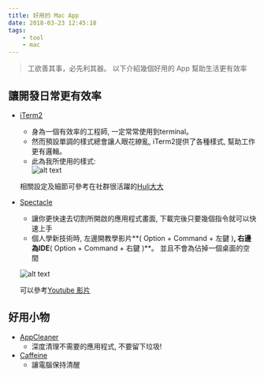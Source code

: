 ```yaml
---
title: 好用的 Mac App 
date: 2018-03-23 12:45:18
tags:
    - tool
    - mac
---
```


>工欲善其事，必先利其器。
以下介紹幾個好用的 App 幫助生活更有效率

## 讓開發日常更有效率
- [iTerm2](https://www.iterm2.com/)    
    - 身為一個有效率的工程師, 一定常常使用到terminal。 
    - 然而預設單調的樣式總會讓人眼花繚亂, iTerm2提供了各種樣式, 幫助工作更有邏輯。
    - 此為我所使用的樣式:    
    ![alt text](iterm.png "iterm2")

    相關設定及細節可參考在社群很活躍的[Huli大大](http://huli.logdown.com/posts/402147-iterm2-zsh-better-environment)
    

- [Spectacle](https://www.spectacleapp.com/)
    - 讓你更快速去切割所開啟的應用程式畫面, 下載完後只要幾個指令就可以快速上手
    - 個人學新技術時, 左邊開教學影片**( Option + Command + 左鍵 )**, 右邊為IDE**( Option + Command + 右鍵 )**。 並且不會為佔掉一個桌面的空間

    ![alt text](spectacle.png "spectacle")

    可以參考[Youtube 影片](https://www.youtube.com/watch?v=m0nakIJLR9k)

## 好用小物
- [AppCleaner](https://freemacsoft.net/appcleaner/)
    - 深度清理不需要的應用程式, 不要留下垃圾!
- [Caffeine](https://caffeine.en.softonic.com/mac?ex=REG-60.1)
    - 讓電腦保持清醒
